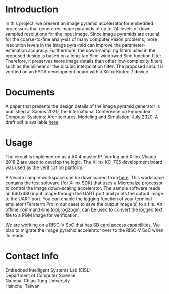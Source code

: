 # Introduction

In this project, we present an image pyramid accelerator for embedded processors that generates image pyramids of up to 24-levels of down-sampled resolutions for the input image. Since image pyramids are crucial for the coarse-to-fine analy-sis of many computer vision problems, more resolution levels in the image pyra-mid can improve the parameter-estimation accuracy. Furthermore, the down-sampling filters used in the proposed design is based on a long-tap Sine-windowed Sinc function filter. Therefore, it preserves more image details than other low-complexity filters such as the bilinear or the bicubic interpolation filter. The proposed circuit is verified on an FPGA development board with a Xilinx Kintex-7 device.

# Documents

A paper that presents the design details of the image pyramid generator is published at Samos 2020, the International Conference on Embedded Computer Systems: Architectures, Modeling and Simulation, July 2020. A draft pdf is available [here](https://github.com/eisl-nctu/pyramid/tree/master/docs/pyramid.pdf).

# Usage
The circuit is implemented as a AXI4 master IP. Verilog and Xilinx Vivado 2018.2 are used to develop the logic. The Xilinx KC-705 development board was used as the verification platform.

A Vivado sample workspace can be downloaded from [here](https://github.com/eisl-nctu/pyramid/tree/master/archive/pyramid.zip). This workspace contains the test software (for Xilinx SDK) that uses a Microbalze processor to control the image down-scaling accelerator. The sample software reads an 640x480 input image through the UART port and prints the output image to the UART port. You can enable the logging function of your terminal emulator (Teraterm Pro in our case) to save the output image(s) to a file. An offline command-line tool, log2pgm, can be used to convert the logged text file to a PGM image for verification. 

We are working on a RISC-V SoC that has SD card access capabilities. We plan to migrate the image pyramid accelerator over to the RISC-V SoC when its ready.

# Contact Info
Embedded Intelligent Systems Lab (EISL)  
Department of Computer Science  
National Chiao Tung University  
Hsinchu, Taiwan  
